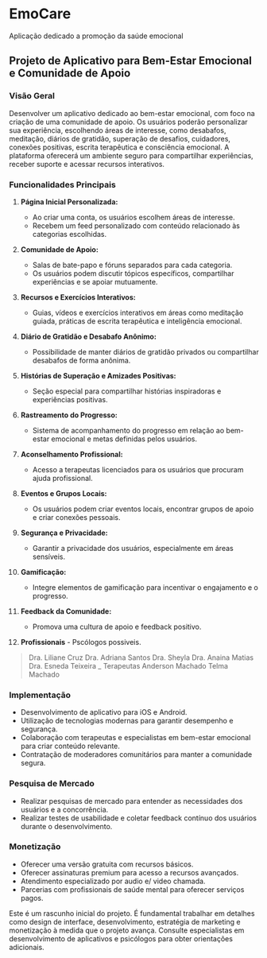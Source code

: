 # EmoCare
Aplicação dedicado a promoção da saúde emocional

## Projeto de Aplicativo para Bem-Estar Emocional e Comunidade de Apoio

### Visão Geral
Desenvolver um aplicativo dedicado ao bem-estar emocional, com foco na criação de uma comunidade de apoio. Os usuários poderão personalizar sua experiência, escolhendo áreas de interesse, como desabafos, meditação, diários de gratidão, superação de desafios, cuidadores, conexões positivas, escrita terapêutica e consciência emocional. A plataforma oferecerá um ambiente seguro para compartilhar experiências, receber suporte e acessar recursos interativos.

### Funcionalidades Principais

1. **Página Inicial Personalizada:**
   - Ao criar uma conta, os usuários escolhem áreas de interesse.
   - Recebem um feed personalizado com conteúdo relacionado às categorias escolhidas.

2. **Comunidade de Apoio:**
   - Salas de bate-papo e fóruns separados para cada categoria.
   - Os usuários podem discutir tópicos específicos, compartilhar experiências e se apoiar mutuamente.

3. **Recursos e Exercícios Interativos:**
   - Guias, vídeos e exercícios interativos em áreas como meditação guiada, práticas de escrita terapêutica e inteligência emocional.

4. **Diário de Gratidão e Desabafo Anônimo:**
   - Possibilidade de manter diários de gratidão privados ou compartilhar desabafos de forma anônima.

5. **Histórias de Superação e Amizades Positivas:**
   - Seção especial para compartilhar histórias inspiradoras e experiências positivas.

6. **Rastreamento do Progresso:**
   - Sistema de acompanhamento do progresso em relação ao bem-estar emocional e metas definidas pelos usuários.

7. **Aconselhamento Profissional:**
   - Acesso a terapeutas licenciados para os usuários que procuram ajuda profissional.

8. **Eventos e Grupos Locais:**
   - Os usuários podem criar eventos locais, encontrar grupos de apoio e criar conexões pessoais.

9. **Segurança e Privacidade:**
   - Garantir a privacidade dos usuários, especialmente em áreas sensíveis.

10. **Gamificação:**
    - Integre elementos de gamificação para incentivar o engajamento e o progresso.

11. **Feedback da Comunidade:**
    - Promova uma cultura de apoio e feedback positivo.
      
12.    **Profissionais**
    - Pscólogos possiveis.
  > Dra. Liliane Cruz
  > Dra. Adriana Santos
  > Dra. Sheyla
  > Dra. Anaina Matias
  > Dra. Esneda Teixeira
   _ Terapeutas
> Anderson Machado
> Telma Machado
### Implementação
- Desenvolvimento de aplicativo para iOS e Android.
- Utilização de tecnologias modernas para garantir desempenho e segurança.
- Colaboração com terapeutas e especialistas em bem-estar emocional para criar conteúdo relevante.
- Contratação de moderadores comunitários para manter a comunidade segura.

### Pesquisa de Mercado
- Realizar pesquisas de mercado para entender as necessidades dos usuários e a concorrência.
- Realizar testes de usabilidade e coletar feedback contínuo dos usuários durante o desenvolvimento.

### Monetização
- Oferecer uma versão gratuita com recursos básicos.
- Oferecer assinaturas premium para acesso a recursos avançados.
- Atendimento especializado por audio e/ video chamada.
- Parcerias com profissionais de saúde mental para oferecer serviços pagos.

Este é um rascunho inicial do projeto. É fundamental trabalhar em detalhes como design de interface, desenvolvimento, estratégia de marketing e monetização à medida que o projeto avança. Consulte especialistas em desenvolvimento de aplicativos e psicólogos para obter orientações adicionais.

